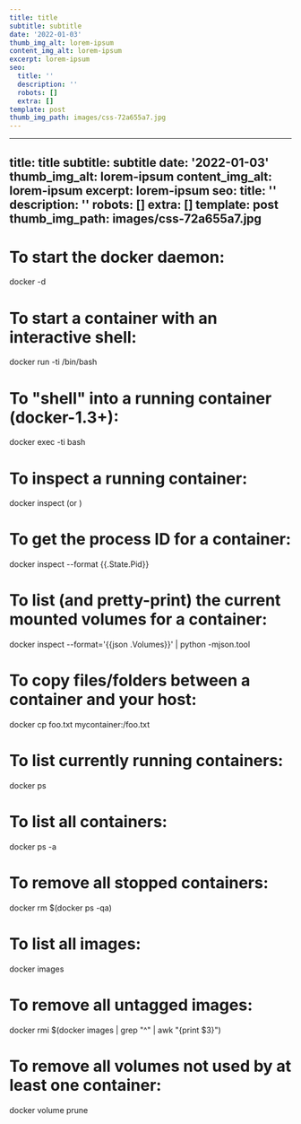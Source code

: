 ```yaml
---
title: title
subtitle: subtitle
date: '2022-01-03'
thumb_img_alt: lorem-ipsum
content_img_alt: lorem-ipsum
excerpt: lorem-ipsum
seo:
  title: ''
  description: ''
  robots: []
  extra: []
template: post
thumb_img_path: images/css-72a655a7.jpg
---
```

---
title: title
subtitle: subtitle
date: '2022-01-03'
thumb_img_alt: lorem-ipsum
content_img_alt: lorem-ipsum
excerpt: lorem-ipsum
seo:
  title: ''
  description: ''
  robots: []
  extra: []
template: post
thumb_img_path: images/css-72a655a7.jpg
---
# To start the docker daemon:

docker -d

# To start a container with an interactive shell:

docker run -ti <image-name> /bin/bash

# To "shell" into a running container (docker-1.3+):

docker exec -ti <container-name> bash

# To inspect a running container:

docker inspect <container-name> (or <container-id>)

# To get the process ID for a container:

docker inspect --format {{.State.Pid}} <container-name-or-id>

# To list (and pretty-print) the current mounted volumes for a container:

docker inspect --format='{{json .Volumes}}' <container-id> | python -mjson.tool

# To copy files/folders between a container and your host:

docker cp foo.txt mycontainer:/foo.txt

# To list currently running containers:

docker ps

# To list all containers:

docker ps -a

# To remove all stopped containers:

docker rm $(docker ps -qa)

# To list all images:

docker images

# To remove all untagged images:

docker rmi $(docker images | grep "^<none>" | awk "{print $3}")

# To remove all volumes not used by at least one container:

docker volume prune
